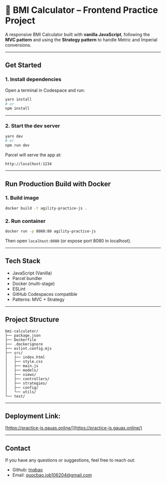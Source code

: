 # 🧾 BMI Calculator – Frontend Practice Project

A responsive BMI Calculator built with **vanilla JavaScript**, following the **MVC pattern** and using the **Strategy pattern** to handle Metric and Imperial conversions.

---

## Get Started

### 1. Install dependencies

Open a terminal in Codespace and run:

```bash
yarn install
# or
npm install
```

---

### 2. Start the dev server

```bash
yarn dev
# or
npm run dev
```

Parcel will serve the app at:

```http request
http://localhost:1234
```

---

## Run Production Build with Docker

### 1. Build image

```bash
docker build -t agility-practice-js .
```

### 2. Run container

```bash
docker run -p 8080:80 agility-practice-js
```

Then open `localhost:8080` (or expose port 8080 in localhost).

---

## Tech Stack

* JavaScript (Vanilla)
* Parcel bundler
* Docker (multi-stage)
* ESLint
* GitHub Codespaces compatible
* Patterns: MVC + Strategy

---

## Project Structure

```
bmi-calculator/
├── package.json
├── Dockerfile
├── .dockerignore
├── eslint.config.mjs
├── src/
│   ├── index.html
│   ├── style.css
│   ├── main.js
│   ├── models/
│   ├── views/
│   ├── controllers/
│   ├── strategies/
│   ├── config/
│   └── utils/
└── test/
```

---

## Deployment Link:
[https://practice-js.gauas.online/](https://practice-js.gauas.online/)

---
## Contact


If you have any questions or suggestions, feel free to reach out:

* Github: [tnqbao](https://github.com/tnqbao)
* Email: [quocbao.job106204@gmail.com](mailto:quocbao.job106204@gmail.com)
